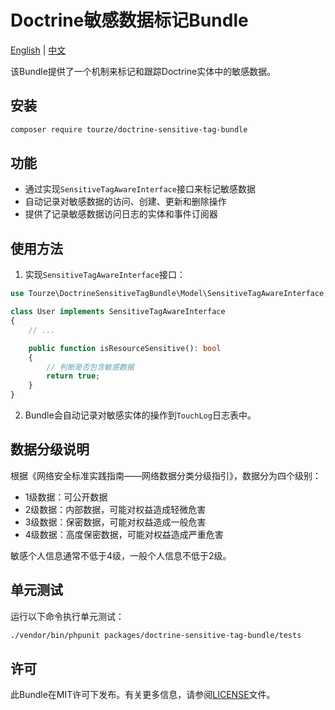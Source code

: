 # Doctrine敏感数据标记Bundle

[English](README.md) | [中文](README.zh-CN.md)

该Bundle提供了一个机制来标记和跟踪Doctrine实体中的敏感数据。

## 安装

```bash
composer require tourze/doctrine-sensitive-tag-bundle
```

## 功能

- 通过实现`SensitiveTagAwareInterface`接口来标记敏感数据
- 自动记录对敏感数据的访问、创建、更新和删除操作
- 提供了记录敏感数据访问日志的实体和事件订阅器

## 使用方法

1. 实现`SensitiveTagAwareInterface`接口：

```php
use Tourze\DoctrineSensitiveTagBundle\Model\SensitiveTagAwareInterface;

class User implements SensitiveTagAwareInterface
{
    // ...

    public function isResourceSensitive(): bool
    {
        // 判断是否包含敏感数据
        return true;
    }
}
```

2. Bundle会自动记录对敏感实体的操作到`TouchLog`日志表中。

## 数据分级说明

根据《网络安全标准实践指南——网络数据分类分级指引》，数据分为四个级别：

- 1级数据：可公开数据
- 2级数据：内部数据，可能对权益造成轻微危害
- 3级数据：保密数据，可能对权益造成一般危害
- 4级数据：高度保密数据，可能对权益造成严重危害

敏感个人信息通常不低于4级，一般个人信息不低于2级。

## 单元测试

运行以下命令执行单元测试：

```bash
./vendor/bin/phpunit packages/doctrine-sensitive-tag-bundle/tests
```

## 许可

此Bundle在MIT许可下发布。有关更多信息，请参阅[LICENSE](LICENSE)文件。 